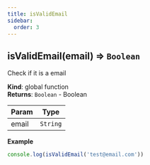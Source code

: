 ```yaml
---
title: isValidEmail
sidebar:
  order: 3
---
```




## isValidEmail(email) ⇒ <code>Boolean</code>
Check if it is a email

**Kind**: global function  
**Returns**: <code>Boolean</code> - Boolean  

| Param | Type |
| --- | --- |
| email | <code>String</code> | 

**Example**  
```js
console.log(isValidEmail('test@email.com'))
```

